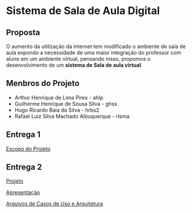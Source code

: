 # Sistema de Sala de Aula Digital

## Proposta
O aumento da utilização da internet tem modificado o ambiente de sala de aula expondo a necessidade de uma maior integração do professor com aluno em um ambiente virtual, pensando nisso, propomos o desenvolvimento de um **sistema de Sala de aula virtual**.

## Menbros do Projeto
* Arthur Henrique de Lima Pires - ahlp
* Guilherme Henrique de Sousa Silva - ghss
* Hugo Ricardo Baia da Silva - hrbs2
* Rafael Luiz Silva Machado Albuquerque - rlsma

## Entrega 1
[Escopo do Projeto](https://github.com/hugorbs/APS/blob/master/Entrega%201/Escopo%20do%20Projeto.pdf)

## Entrega 2
[Projeto](https://github.com/hugorbs/APS/tree/master/sala-de-aula)

[Apresentação](https://github.com/hugorbs/APS/blob/master/Entrega%202/Apresenta%C3%A7%C3%A3o.pptx)

[Arquivos de Casos de Uso e Arquitetura](https://github.com/hugorbs/APS/tree/master/Entrega%202)
